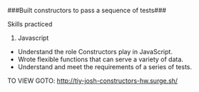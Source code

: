 ###Built constructors to pass a sequence of tests###

Skills practiced

1. Javascript
  * Understand the role Constructors play in JavaScript.
  * Wrote flexible functions that can serve a variety of data.
  * Understand and meet the requirements of a series of tests.

TO VIEW GOTO: http://tiy-josh-constructors-hw.surge.sh/
